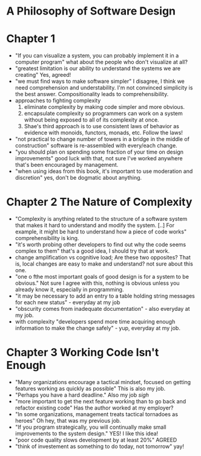 # A Philosophy of Software Design

# Chapter 1

* "If you can visualize a system, you can probably implement it in a computer program" what about the people who don't visualize at all?
* "greatest limitation is our ability to understand the systems we are creating" Yes, agreed!
* "we must find ways to make software simpler" I disagree, I think we need comprehension and understability. I'm not convinced simplicity is the best answer. Compositionality leads to comprehensibility.
* approaches to fighting complexity
  1. eliminate complexity by making code simpler and more obvious.
  2. encapsulate complexity so programmers can work on a system without being exposed to all of its complexity at once.
  3. Shae's third approach is to use consistent laws of behavior as evidence with monoids, functors, monads, etc. Follow the laws!
* "not practical to change number of towers in a bridge in the middle of construction" software is re-assembled with every/each change.
* "you should plan on spending some fraction of your time on design improvements" good luck with that, not sure I've worked anywhere that's been encouraged by management.
* "when using ideas from this book, it's important to use moderation and discretion" yes, don't be dogmatic about anything.

# Chapter 2 The Nature of Complexity

* "Complexity is anything related to the structure of a software system that makes it hard to understand and modify the system. [..] For example, it might be hard to understand how a piece of code works" comprehensibility is king.
* "it's worth probing other developers to find out why the code seems complex to them" that's a good idea, I should try that at work.
* change amplification vs cognitive load; Are these two opposites? That is, local changes are easy to make and understand? not sure about this one.
* "one o fthe most important goals of good design is for a system to be obvious." Not sure I agree with this, nothing is obvious unless you already know it, especially in programming.
* "it may be necessary to add an entry to a table holding string messages for each new status" - everyday at my job
* "obscurity comes from inadequate documentation" - also everyday at my job.
* with complexity "developers spend more time acquiring enough information to make the change safely" - yup, everyday at my job.

# Chapter 3 Working Code Isn't Enough

* "Many organizations encourage a tactical mindset, focused on getting features working as quickly as possible" This is also my job.
* "Perhaps you have a hard deadline." Also my job *sigh*
* "more important to get the next feature working than to go back and refactor existing code" Has the author worked at my employer?
* "In some organizations, management treats tactical tornadoes as heroes" Oh hey, that was my previous job.
* "If you program strategically, you will continually make small improvements to the system design." YES! I like this idea!
* "poor code quality slows development by at least 20%" AGREED
* "think of investement as something to do today, not tomorrow" yay!
